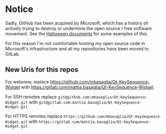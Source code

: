 Notice
======

Sadly, GitHub has been acquired by Microsoft, which has a history of
actively trying to destroy or undermine the open source / free software
movement.
See the [Halloween documents](http://catb.org/~esr/halloween/) for some
examples of this.

For this reason I'm not comfortable hosting my open source code in Microsoft's
infrastructure and all my repositories have been moved to GitLab.

New Uris for this repos
-----------------------

For webview, replace
https://github.com/mbasaglia/Qt-KeySequence-Widget with
https://gitlab.com/mattia.basaglia/Qt-KeySequence-Widget

For SSH remotes replace
`git@github.com:mbasaglia/Qt-KeySequence-Widget.git` with
`git@gitlab.com:mattia.basaglia/Qt-KeySequence-Widget.git`

For HTTPS remotes replace
`https://github.com/mbasaglia/Qt-KeySequence-Widget.git` with
`https://gitlab.com/mattia.basaglia/Qt-KeySequence-Widget.git`

